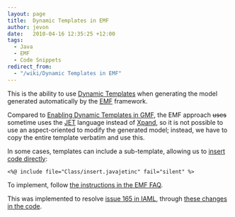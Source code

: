 ```yaml
---
layout: page
title:  Dynamic Templates in EMF
author: jevon
date:   2010-04-16 12:35:25 +12:00
tags:
  - Java
  - EMF
  - Code Snippets
redirect_from:
  - "/wiki/Dynamic Templates in EMF"
---
```


This is the ability to use [Dynamic Templates](Dynamic_Templates.md) when generating the model generated automatically by the [EMF](EMF.md) framework. 

Compared to [Enabling Dynamic Templates in GMF](enabling-dynamic-templates-in-GMF.md), the EMF approach <strike>uses</strike> sometime uses the [JET](JET.md) language instead of [Xpand](xpand.md), so it is not possible to use an aspect-oriented to modify the generated model; instead, we have to copy the entire template verbatim and use this.

In some cases, templates can include a sub-template, allowing us to <a href="http://code.google.com/p/iaml/source/browse/trunk/org.openiaml.model/templates-emf/model/Class/insert.javajetinc?r=1907">insert code directly</a>:

`<%@ include file="Class/insert.javajetinc" fail="silent" %>`

To implement, follow <a href="http://wiki.eclipse.org/index.php/EMF-FAQ#What_are_Dynamic_Templates.3F">the instructions in the EMF FAQ</a>.

This was implemented to resolve <a href="http://code.google.com/p/iaml/issues/detail?id=165">issue 165 in IAML</a>, through <a href="http://code.google.com/p/iaml/source/detail?r=1905">these changes in the code</a>.
